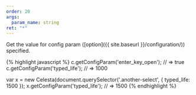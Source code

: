 ```yaml
---
order: 20
args:
  param_name: string
ret: "*"
---
```

Get the value for config param ([option]({{ site.baseurl }}/configuration/)) specified.

{% highlight javascript %}
c.getConfigParam('enter_key_open'); // => true
c.getConfigParam('typed_life'); // => 1000

var x = new Celesta(document.querySelector('.another-select', { typed_life: 1500 });
x.getConfigParam('typed_life'); // => 1500
{% endhighlight %}
